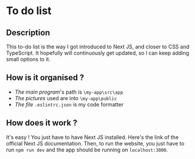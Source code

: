 # To do list 

## Description 
This to-do list is the way I got introduced to Next JS, and closer to CSS and TypeScript.
It hopefully will continuously get updated, so I can keep adding small options to it.

## How is it organised ? 

- *The main program*'s path is ```\my-app\src\app```
- *The pictures* used are into ```\my-app\public```
- *The file* ```.eslintrc.json``` is my code formatter

## How does it work ? 
It's easy ! You just have to have Next JS installed. Here's the link of the official Next JS documentation.
Then, to run the website, you just have to run ```npm run dev``` and the app should be running on ```localhost:3000```.
